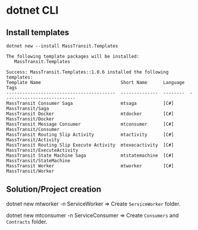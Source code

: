 # dotnet CLI

## Install templates

`dotnet new --install MassTransit.Templates`

``` CLI output
The following template packages will be installed:
   MassTransit.Templates

Success: MassTransit.Templates::1.0.6 installed the following templates:
Template Name                              Short Name      Language  Tags
-----------------------------------------  --------------  --------  ---------------------------
MassTransit Consumer Saga                  mtsaga          [C#]      MassTransit/Saga
MassTransit Docker                         mtdocker        [C#]      MassTransit/Docker
MassTransit Message Consumer               mtconsumer      [C#]      MassTransit/Consumer
MassTransit Routing Slip Activity          mtactivity      [C#]      MassTransit/Activity
MassTransit Routing Slip Execute Activity  mtexecactivity  [C#]      MassTransit/ExecuteActivity
MassTransit State Machine Saga             mtstatemachine  [C#]      MassTransit/StateMachine
MassTransit Worker                         mtworker        [C#]      MassTransit/Worker
```


## Solution/Project creation

dotnet new mtworker -n ServiceWorker
=> Create `ServiceWorker` folder.

dotnet new mtconsumer -n ServiceConsumer
=> Create `Consumers` and `Contracts` folder.
